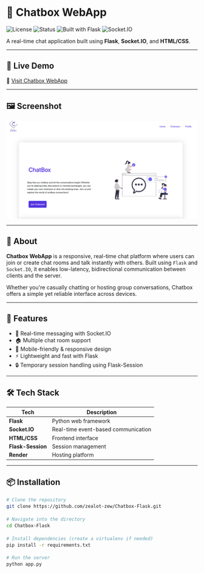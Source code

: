 # 💬 Chatbox WebApp

![License](https://img.shields.io/badge/license-MIT-blue.svg)
![Status](https://img.shields.io/badge/status-live-brightgreen)
![Built with Flask](https://img.shields.io/badge/Built%20with-Flask-000000?logo=flask)
![Socket.IO](https://img.shields.io/badge/Real--Time-Socket.IO-ffca28)

A real-time chat application built using **Flask**, **Socket.IO**, and **HTML/CSS**.

---

## 🚀 Live Demo

🔗 [Visit Chatbox WebApp](https://chatbox-bp1o.onrender.com/)

---

## 🖼️ Screenshot


![A previw of the webapp homepage](static/readme_image.png)

---

## 📖 About

**Chatbox WebApp** is a responsive, real-time chat platform where users can join or create chat rooms and talk instantly with others. Built using `Flask` and `Socket.IO`, it enables low-latency, bidirectional communication between clients and the server.

Whether you're casually chatting or hosting group conversations, Chatbox offers a simple yet reliable interface across devices.

---

## 🧩 Features

- 💬 Real-time messaging with Socket.IO
- 🏠 Multiple chat room support
- 📱 Mobile-friendly & responsive design
- ⚡ Lightweight and fast with Flask
- 🔒 Temporary session handling using Flask-Session

---

## 🛠️ Tech Stack

| Tech             | Description                       |
|------------------|-----------------------------------|
| **Flask**        | Python web framework              |
| **Socket.IO**    | Real-time event-based communication |
| **HTML/CSS**     | Frontend interface                |
| **Flask-Session**| Session management                |
| **Render**       | Hosting platform                  |

---

## 📦 Installation

```bash
# Clone the repository
git clone https://github.com/zealot-zew/Chatbox-Flask.git

# Navigate into the directory
cd Chatbox-Flask

# Install dependencies (create a virtualenv if needed)
pip install -r requirements.txt

# Run the server
python app.py


